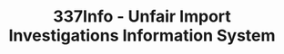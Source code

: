 ---
bigquery: https://console.cloud.google.com/bigquery?p=patents-public-data&d=usitc_investigations&page=dataset&project=sheets-management-319211
citation: US International Trade Commission 337Info Unfair Import Investigations Information
  System
contributors: US International Trade Comission
cost: None
description: US International Trade Commission 337Info Unfair Import Investigations
  Information System contains data on investigations done under Section 337. Section
  337 declares the infringement of certain statutory intellectual property rights
  and other forms of unfair competition in import trade to be unlawful practices.
  Most Section 337 investigations involve allegations of patent or registered trademark
  infringement.
documentation: FAQ and tutorial available on the site
last_edit: 04/12/2022, 22:26:00
location: https://pubapps2.usitc.gov/337external/
maintained_by: US International Trade Comission
schema_fields:
- patentNumber
- scheduledStartDateEvidHear
- actualStartDateEvidHear
- copyrightNumbers
- teoIdIssueDate
- trademarkNumbers
- finalIdOnViolationIssue
- htsNumbers
- investigationNo
- finalDetNoViolation
- complainant
- teoIdDueDate
- finalIdOnViolationDue
- ouiiParticipation
- endDateMarkmanHearing
- dateOfPublicationFrNotice
- respondent
- investigationTermDate
- issueDateOtherNonFinal
- actualEndDateEvidHear
- dateComplaintFiled
- markmanHearing
- gcAttorney
- aljAssigned
- scheduledEndDateEvidHear
- targetDate
- finalDetViolation
- teoReliefGranted
- lastUpdated
- title
- ouiiAttorney
- investigationType
- currentActiveALJ
- id
- publication_number
- startDateMarkmanHearing
- teoProceedingInvolved
- docketNo
- patentNumbers
- cafcAppeals
- invUnfairAct
- currentStatus
- dateCreated
- internalRemand
shortname: unfair_import_investigations
tags:
- import
- legal
- trade
timeframe: 2008-2021 (prior to 2008 downloadable as a JSON file)
title: 337Info - Unfair Import Investigations Information System
uuid: 2721f5ec-e599-4890-9265-9706719fc71e
---